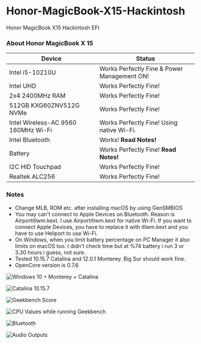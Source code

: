 # Honor-MagicBook-X15-Hackintosh
Honor MagicBook X15 Hackintosh EFI

### About Honor MagicBook X 15
                
Device  | Status
------------- | -------------
| Intel i5-10210U  | Works Perfectly Fine & Power Management ON! |
| Intel UHD  | Works Perfectly Fine! |
| 2x4 2400MHz RAM  | Works Perfectly Fine! |
| 512GB KXG60ZNV512G NVMe  | Works Perfectly Fine! |
| Intel Wireless-AC 9560 160MHz Wi-Fi | Works Perfectly Fine! Using native Wi-Fi. |
| Intel Bluetooth  | Works! **Read Notes!** |
| Battery  | Works Perfectly Fine! **Read Notes!**   |
| I2C HID Touchpad | Works Perfectly Fine!  |
| Realtek ALC256 | Works Perfectly Fine! |

                

### Notes
- Change MLB, ROM etc. after installing macOS by using GenSMBIOS
- You may can't connect to Apple Devices on Bluetooth. Reason is Airportitlwm.kext. I use Airportitlwm.kext for native Wi-Fi. If you want to connect Apple Devices, you have to replace it with itlwm.kext and you have to use Heliport to use Wi-Fi.
- On Windows, when you limit battery percentage on PC Manager it also limits on macOS too. I didn't check time but at %74 battery i run 3 or 3.30 hours i guess, not sure.
- Tested 10.15.7 Catalina and 12.0.1 Monterey. Big Sur should work fine.
- OpenCore version is 0.7.6

                

![Windows 10 + Monterey + Catalina](https://www.technopat.net/sosyal/eklenti/monterey_catalina_windows10-png.1249437/ "Windows 10 + Monterey + Catalina")

![Catalina 10.15.7](https://www.technopat.net/sosyal/eklenti/magicbookx15_hackintosh_catalina-jpeg.1249465/ "Catalina 10.15.7")

![Geekbench Score](https://www.technopat.net/sosyal/eklenti/magicbookx15_hackintosh_geekbench-jpeg.1249459/ "Geekbench Score")

![CPU Values while running Geekbench](https://www.technopat.net/sosyal/eklenti/magicbookx15_catalina_geekbench_values-jpeg.1249467/ "CPU Values while running Geekbench")

![Bluetooth](https://www.technopat.net/sosyal/eklenti/bluetooth-png.1249436/ "Bluetooth")

![Audio Outputs](https://www.technopat.net/sosyal/eklenti/taninmis_ses-png.1249438/ "Audio Outputs")
